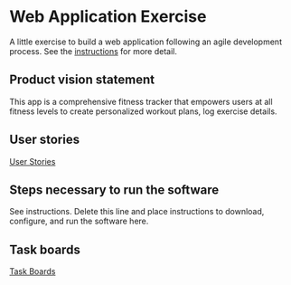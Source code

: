 # Web Application Exercise

A little exercise to build a web application following an agile development process. See the [instructions](instructions.md) for more detail.

## Product vision statement

This app is a comprehensive fitness tracker that empowers users at all fitness levels to create personalized workout plans, log exercise details.

## User stories

[User Stories](https://github.com/software-students-fall2024/2-web-app-code-crafters/issues/5)

## Steps necessary to run the software

See instructions. Delete this line and place instructions to download, configure, and run the software here.

## Task boards

[Task Boards](https://github.com/software-students-fall2024/2-web-app-code-crafters/projects?query=is%3Aopen)
